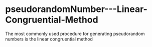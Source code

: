 # pseudorandomNumber---Linear-Congruential-Method
The most commonly used procedure for generating pseudorandom numbers is the linear congruential method
